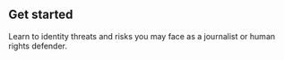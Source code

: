 ## Get started

Learn to identity threats and risks you may face as a journalist or human rights defender.

